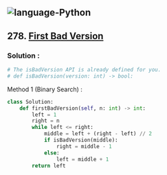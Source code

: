 ![language-Python](https://img.shields.io/badge/%20-Python-ffd43b?style=for-the-badge&logo=PYTHON)
---

## 278. [First Bad Version](https://leetcode.com/problems/first-bad-version)

### Solution :

```python
# The isBadVersion API is already defined for you.
# def isBadVersion(version: int) -> bool:
```

Method 1 (Binary Search) :
```python
class Solution:
    def firstBadVersion(self, n: int) -> int:
        left = 1
        right = n
        while left <= right:
            middle = left + (right - left) // 2
            if isBadVersion(middle):
                right = middle - 1
            else:
                left = middle + 1
        return left
```
